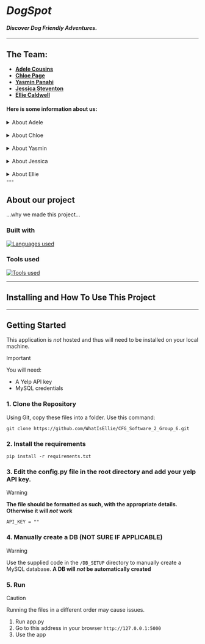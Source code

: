 # *DogSpot*

#### *Discover Dog Friendly Adventures.*

---

## The Team:
* [**Adele Cousins**](https://github.com/adelikinz)
* [**Chloe Page**](https://github.com/ChloeSAPage)
* [**Yasmin Panahi**](https://github.com/YasPan98)
* [**Jessica Steventon**](https://github.com/Jess7000)
* [**Ellie Caldwell**](https://github.com/WhatIsEllie)

#### Here is some information about us:

<details>
<summary>About Adele</summary>
Hello, my name is Adele and im based in Bristol. im a student on the CFG Degree Spring '24 cohort for software engineering.

---

Fact about me:
* I have two gerbils named bean and toast which I adore and spoil way too much.
* I love playing video games, I have a love hate relationship with counterstrike 2 (cs2)
* I also love to read, I prefer reading biographies, but I also enjoy an occasional fantasy novel too

<details>
<summary> My Tech journey </summary>
before joining the CFG Degree Spring course I actually never wrote code before. for years before I was always put off
as I thought it looked complicated. Early December I was encouraged to give it a try and I started by researching
and reading basic guides on python. this then developed a passion and made me look for ways to pursue education further.

</details>
</details>
&nbsp;
<details>
<summary> About Chloe</summary>
...add summary...

---

Facts about me:

... insert facts about you ...

<details>
  <summary> My Tech journey </summary>

... insert tech journey summary ...


</details>
</details>
&nbsp;
<details>
<summary> About Yasmin</summary>
...add

---

Facts about me:

... insert facts about you ...

<details>
  <summary> My Tech journey </summary>

... insert tech journey summary ...


</details>
</details>
&nbsp;
<details>
<summary> About Jessica</summary>
...add summary...

---

Facts about me:

... insert facts about you ...

<details>
  <summary> My Tech journey </summary>

... insert tech journey summary ...


</details>
</details>
&nbsp;
<details>
<summary> About Ellie</summary>
...add summary...

---

Facts about me:

... insert facts about you ...

<details>
  <summary> My Tech journey </summary>

... insert tech journey summary ...


</details>
</details>
---

## About our project

...why we made this project...

### Built with
[![Languages used](https://skillicons.dev/icons?i=js,html,css,python,flask,mysql,git&perline=20)](https://skillicons.dev)

### Tools used
[![Tools used](https://skillicons.dev/icons?i=github,postman,pycharm,vscode&perline=20)](https://skillicons.dev)


---

## Installing and How To Use This Project
---

## Getting Started

This application is _not_ hosted and thus will need to be installed on your local machine.

> [!IMPORTANT]
> You will need:
>
> -   A Yelp API key
> -   MySQL credentials


### 1. Clone the Repository

Using Git, copy these files into a folder.
Use this command:

```
git clone https://github.com/WhatIsEllie/CFG_Software_2_Group_6.git
```

### 2. Install the requirements

```
pip install -r requirements.txt
```

### 3. Edit the config.py file in the root directory and add your yelp API key.

> [!WARNING]
> **The file should be formatted as such, with the appropriate details. Otherwise it will _not_ work**

```
API_KEY = ""
```

### 4. Manually create a DB (NOT SURE IF APPLICABLE)

> [!WARNING]
> Use the supplied code in the `/DB_SETUP` directory to manually create a MySQL database. **A DB will _not_ be automatically created**

### 5. Run

> [!CAUTION]
> Running the files in a different order may cause issues.

1. Run app.py
2. Go to this address in your browser `http://127.0.0.1:5000`
3. Use the app




